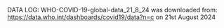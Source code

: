 DATA LOG:
WHO-COVID-19-global-data_21_8_24 was downloaded from: https://data.who.int/dashboards/covid19/data?n=c on 21st August 2024
